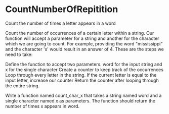 # CountNumberOfRepitition
Count the number of times a letter appears in a word

Count the number of occurrences of a certain letter within a string. Our function will accept a parameter for a string and another for the character which we are going to count. For example, providing the word "mississippi" and the character 's' would result in an answer of 4. These are the steps we need to take:

Define the function to accept two parameters. word for the input string and x for the single character
Create a counter to keep track of the occurrences
Loop through every letter in the string. If the current letter is equal to the input letter, increase our counter
Return the counter after looping through the entire string.

Write a function named count_char_x that takes a string named word and a single character named x as parameters. The function should return the number of times x appears in word.
